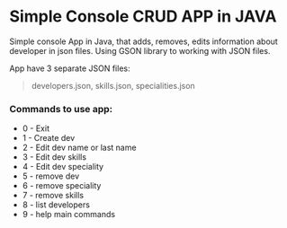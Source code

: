 # Simple Console CRUD APP in JAVA

Simple console App in Java, that adds, removes, edits information about developer in json files.
Using GSON library to working with JSON files.

App have 3 separate JSON files:
>developers.json, skills.json, specialities.json

### Commands to use app:
- 0 - Exit
- 1 - Create dev
- 2 - Edit dev name or last name
- 3 - Edit dev skills
- 4 - Edit dev speciality
- 5 - remove dev
- 6 - remove speciality
- 7 - remove skills
- 8 - list developers
- 9 - help main commands